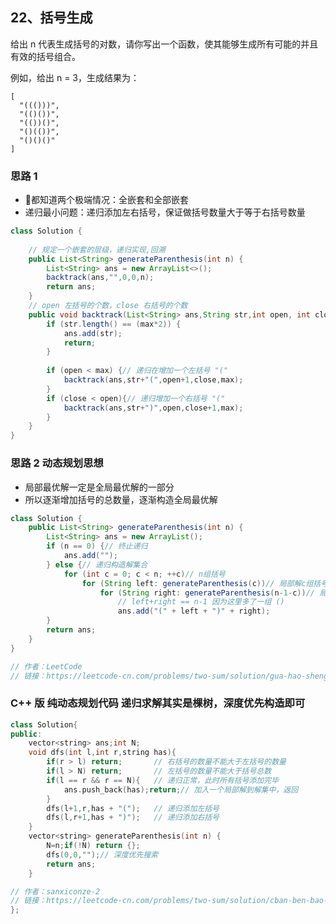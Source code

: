 ## 22、括号生成
给出 n 代表生成括号的对数，请你写出一个函数，使其能够生成所有可能的并且有效的括号组合。

例如，给出 n = 3，生成结果为：
```
[
  "((()))",
  "(()())",
  "(())()",
  "()(())",
  "()()()"
]
```
<!-- 来源：力扣（LeetCode）
链接：https://leetcode-cn.com/problems/generate-parentheses
著作权归领扣网络所有。商业转载请联系官方授权，非商业转载请注明出处。 -->

### 思路 1
- 都知道两个极端情况：全嵌套和全部嵌套
- 递归最小问题：递归添加左右括号，保证做括号数量大于等于右括号数量

```java
class Solution {
    
    // 规定一个嵌套的层级，递归实现,回溯
    public List<String> generateParenthesis(int n) {
        List<String> ans = new ArrayList<>();
        backtrack(ans,"",0,0,n);
        return ans;
    }
    // open 左括号的个数，close 右括号的个数
    public void backtrack(List<String> ans,String str,int open, int close,int max) {
        if (str.length() == (max*2)) {
            ans.add(str);
            return;
        }
        
        if (open < max) {// 递归在增加一个左括号 "("
            backtrack(ans,str+"(",open+1,close,max);
        }
        if (close < open){// 递归增加一个右括号 "("
            backtrack(ans,str+")",open,close+1,max);
        }
    }
}
```

### 思路 2 动态规划思想
- 局部最优解一定是全局最优解的一部分
- 所以逐渐增加括号的总数量，逐渐构造全局最优解

```java
class Solution {
    public List<String> generateParenthesis(int n) {
        List<String> ans = new ArrayList();
        if (n == 0) {// 终止递归
            ans.add("");
        } else {// 递归构造解集合
            for (int c = 0; c < n; ++c)// n组括号
                for (String left: generateParenthesis(c))// 局部解c组括号
                    for (String right: generateParenthesis(n-1-c))// 局部解n-c-1组括号
                        // left+right == n-1 因为这里多了一组 ()
                        ans.add("(" + left + ")" + right);
        }
        return ans;
    }
}

// 作者：LeetCode
// 链接：https://leetcode-cn.com/problems/two-sum/solution/gua-hao-sheng-cheng-by-leetcode/
```

### C++ 版 纯动态规划代码 递归求解其实是棵树，深度优先构造即可

```C++
class Solution{
public:
    vector<string> ans;int N;
    void dfs(int l,int r,string has){
        if(r > l) return;       // 右括号的数量不能大于左括号的数量
        if(l > N) return;       // 左括号的数量不能大于括号总数
        if(l == r && r == N){   // 递归正常，此时所有括号添加完毕
            ans.push_back(has);return;// 加入一个局部解到解集中，返回
        }
        dfs(l+1,r,has + "(");   // 递归添加左括号
        dfs(l,r+1,has + ")");   // 递归添加右括号
    }
    vector<string> generateParenthesis(int n) {
        N=n;if(!N) return {};
        dfs(0,0,"");// 深度优先搜索
        return ans;
    }

// 作者：sanxiconze-2
// 链接：https://leetcode-cn.com/problems/two-sum/solution/cban-ben-bao-li-gou-zao-fa-jian-zhi-by-sanxiconze-/
};

```